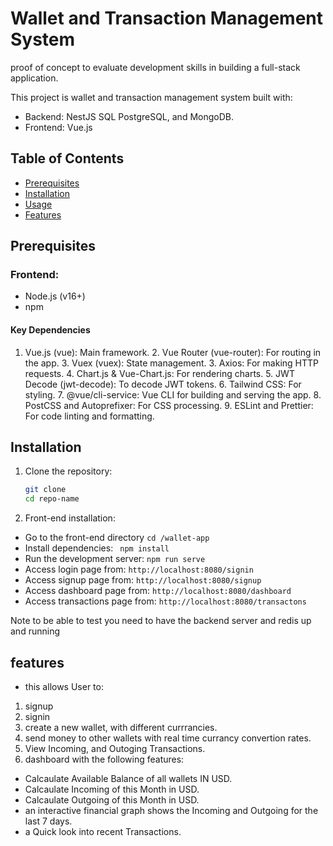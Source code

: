 # Wallet and Transaction Management System
proof of concept to evaluate development skills in building a full-stack application.

This project is wallet and transaction management system built with:
- Backend: NestJS SQL PostgreSQL, and MongoDB.
- Frontend: Vue.js

## Table of Contents
- [Prerequisites](#prerequisites)
- [Installation](#installation)
- [Usage](#usage)
- [Features](#features)

## Prerequisites
### Frontend:
- Node.js (v16+)
- npm 

#### Key Dependencies
   1. Vue.js (vue): Main framework.
    2. Vue Router (vue-router): For routing in the app.
    3. Vuex (vuex): State management.
    3. Axios: For making HTTP requests.
    4. Chart.js & Vue-Chart.js: For rendering charts.
    5. JWT Decode (jwt-decode): To decode JWT tokens.
    6. Tailwind CSS: For styling.
    7. @vue/cli-service: Vue CLI for building and serving the app.
    8. PostCSS and Autoprefixer: For CSS processing.
    9. ESLint and Prettier: For code linting and formatting.

## Installation
1. Clone the repository:
   ```bash
   git clone 
   cd repo-name

2. Front-end installation:
- Go to the front-end directory `cd /wallet-app` 
- Install dependencies: ` npm install` 
- Run the development server: `npm run serve` 
- Access login page from: `http://localhost:8080/signin`
- Access signup page from: `http://localhost:8080/signup`
- Access dashboard page from: `http://localhost:8080/dashboard`
- Access transactions page from: `http://localhost:8080/transactons`

Note to be able to test you need to have the backend server and redis up and running

## features
- this allows User to:
1. signup
2. signin
3. create a new wallet, with different currrancies. 
4. send money to other wallets with real time currancy convertion rates.
5. View Incoming, and Outoging Transactions.
6. dashboard with the following features:
- Calcaulate Available Balance of all wallets IN USD.
- Calcaulate Incoming of this Month in USD.
- Calcaulate Outgoing of this Month in USD.
- an interactive financial graph shows the Incoming and Outgoing for the last 7 days.
- a Quick look into recent Transactions.



